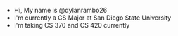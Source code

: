 - Hi, My name is @dylanrambo26
- I'm currently a CS Major at San Diego State University
- I'm taking CS 370 and CS 420 currently